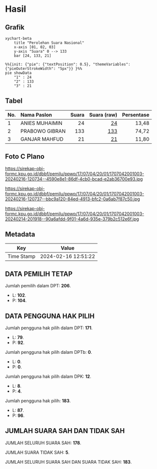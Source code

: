 # Hasil

## Grafik

```mermaid
xychart-beta
    title "Perolehan Suara Nasional"
    x-axis [01, 02, 03]
    y-axis "Suara" 0 --> 133
    bar [24, 133, 21]
```

```mermaid
%%{init: {"pie": {"textPosition": 0.5}, "themeVariables": {"pieOuterStrokeWidth": "5px"}} }%%
pie showData
    "1" : 24
    "2" : 133
    "3" : 21
```

## Tabel

| No. | Nama Paslon    | Suara | Suara (raw) | Persentase |
|:--- |:-------------- | -----:| -----------:| ----------:|
| 1   | ANIES MUHAIMIN | 24    | [24][p-1]   | 13,48      |
| 2   | PRABOWO GIBRAN | 133   | [133][p-2]  | 74,72      |
| 3   | GANJAR MAHFUD  | 21    | [21][p-3]   | 11,80      |


[p-1]: https://github.com/gigit-pemilu/pemilu-2024/blob/main/pilpres/hitung-suara/sub/17-bengkulu/sub/07-lebong/sub/04-lebong-selatan/sub/2001-kutai-donok/sub/003-tps/sub/paslon-1.txt
[p-2]: https://github.com/gigit-pemilu/pemilu-2024/blob/main/pilpres/hitung-suara/sub/17-bengkulu/sub/07-lebong/sub/04-lebong-selatan/sub/2001-kutai-donok/sub/003-tps/sub/paslon-2.txt
[p-3]: https://github.com/gigit-pemilu/pemilu-2024/blob/main/pilpres/hitung-suara/sub/17-bengkulu/sub/07-lebong/sub/04-lebong-selatan/sub/2001-kutai-donok/sub/003-tps/sub/paslon-3.txt

## Foto C Plano

https://sirekap-obj-formc.kpu.go.id/dbbf/pemilu/ppwp/17/07/04/20/01/1707042001003-20240216-120734--4590e8e1-86df-4cb0-bcad-e2ab36700e93.jpg

https://sirekap-obj-formc.kpu.go.id/dbbf/pemilu/ppwp/17/07/04/20/01/1707042001003-20240216-120737--bbc9a120-84ed-4913-bfc2-0a6ab7f87c50.jpg

https://sirekap-obj-formc.kpu.go.id/dbbf/pemilu/ppwp/17/07/04/20/01/1707042001003-20240214-201918--90a6afdd-9f01-4a6d-935e-379b2c512e6f.jpg


## Metadata

| Key        | Value               |
| ---------- | ------------------- |
| Time Stamp | 2024-02-16 12:51:22 |


## DATA PEMILIH TETAP

Jumlah pemilih dalam DPT: **206**.
 * L: **102**.
 * P: **104**.

## DATA PENGGUNA HAK PILIH

Jumlah pengguna hak pilih dalam DPT: **171**.
 * L: **79**.
 * P: **92**.

Jumlah pengguna hak pilih dalam DPTb: **0**.
 * L: **0**.
 * P: **0**.

Jumlah pengguna hak pilih dalam DPK: **12**.
 * L: **8**.
 * P: **4**.

Jumlah pengguna hak pilih: **183**.
 * L: **87**.
 * P: **96**.

## JUMLAH SUARA SAH DAN TIDAK SAH

JUMLAH SELURUH SUARA SAH: **178**.

JUMLAH SUARA TIDAK SAH: **5**.

JUMLAH SELURUH SUARA SAH DAN SUARA TIDAK SAH: **183**.



